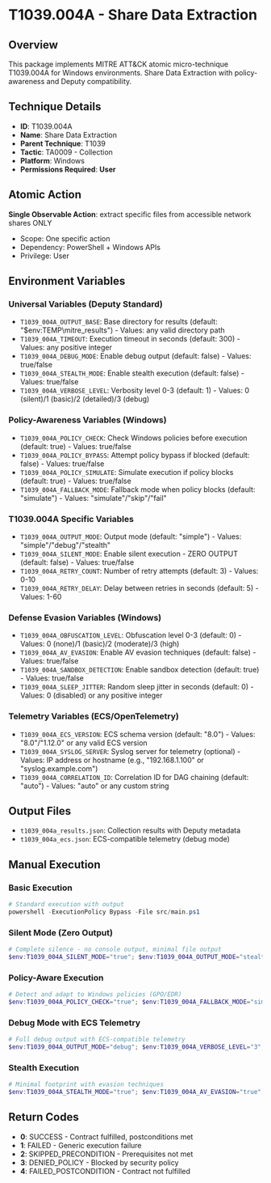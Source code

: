 # T1039.004A - Share Data Extraction

## Overview
This package implements MITRE ATT&CK atomic micro-technique T1039.004A for Windows environments. Share Data Extraction with policy-awareness and Deputy compatibility.

## Technique Details
- **ID**: T1039.004A
- **Name**: Share Data Extraction
- **Parent Technique**: T1039
- **Tactic**: TA0009 - Collection
- **Platform**: Windows
- **Permissions Required**: **User**

## Atomic Action
**Single Observable Action**: extract specific files from accessible network shares ONLY
- Scope: One specific action
- Dependency: PowerShell + Windows APIs
- Privilege: User

## Environment Variables

### Universal Variables (Deputy Standard)
- `T1039_004A_OUTPUT_BASE`: Base directory for results (default: "$env:TEMP\mitre_results") - Values: any valid directory path
- `T1039_004A_TIMEOUT`: Execution timeout in seconds (default: 300) - Values: any positive integer
- `T1039_004A_DEBUG_MODE`: Enable debug output (default: false) - Values: true/false
- `T1039_004A_STEALTH_MODE`: Enable stealth execution (default: false) - Values: true/false
- `T1039_004A_VERBOSE_LEVEL`: Verbosity level 0-3 (default: 1) - Values: 0 (silent)/1 (basic)/2 (detailed)/3 (debug)

### Policy-Awareness Variables (Windows)
- `T1039_004A_POLICY_CHECK`: Check Windows policies before execution (default: true) - Values: true/false
- `T1039_004A_POLICY_BYPASS`: Attempt policy bypass if blocked (default: false) - Values: true/false
- `T1039_004A_POLICY_SIMULATE`: Simulate execution if policy blocks (default: true) - Values: true/false
- `T1039_004A_FALLBACK_MODE`: Fallback mode when policy blocks (default: "simulate") - Values: "simulate"/"skip"/"fail"

### T1039.004A Specific Variables
- `T1039_004A_OUTPUT_MODE`: Output mode (default: "simple") - Values: "simple"/"debug"/"stealth"
- `T1039_004A_SILENT_MODE`: Enable silent execution - ZERO OUTPUT (default: false) - Values: true/false
- `T1039_004A_RETRY_COUNT`: Number of retry attempts (default: 3) - Values: 0-10
- `T1039_004A_RETRY_DELAY`: Delay between retries in seconds (default: 5) - Values: 1-60

### Defense Evasion Variables (Windows)
- `T1039_004A_OBFUSCATION_LEVEL`: Obfuscation level 0-3 (default: 0) - Values: 0 (none)/1 (basic)/2 (moderate)/3 (high)
- `T1039_004A_AV_EVASION`: Enable AV evasion techniques (default: false) - Values: true/false
- `T1039_004A_SANDBOX_DETECTION`: Enable sandbox detection (default: true) - Values: true/false
- `T1039_004A_SLEEP_JITTER`: Random sleep jitter in seconds (default: 0) - Values: 0 (disabled) or any positive integer

### Telemetry Variables (ECS/OpenTelemetry)
- `T1039_004A_ECS_VERSION`: ECS schema version (default: "8.0") - Values: "8.0"/"1.12.0" or any valid ECS version
- `T1039_004A_SYSLOG_SERVER`: Syslog server for telemetry (optional) - Values: IP address or hostname (e.g., "192.168.1.100" or "syslog.example.com")
- `T1039_004A_CORRELATION_ID`: Correlation ID for DAG chaining (default: "auto") - Values: "auto" or any custom string

## Output Files
- `t1039_004a_results.json`: Collection results with Deputy metadata
- `t1039_004a_ecs.json`: ECS-compatible telemetry (debug mode)

## Manual Execution

### Basic Execution
```powershell
# Standard execution with output
powershell -ExecutionPolicy Bypass -File src/main.ps1
```

### Silent Mode (Zero Output)
```powershell
# Complete silence - no console output, minimal file output
$env:T1039_004A_SILENT_MODE="true"; $env:T1039_004A_OUTPUT_MODE="stealth"; powershell -ExecutionPolicy Bypass -File src/main.ps1
```

### Policy-Aware Execution
```powershell
# Detect and adapt to Windows policies (GPO/EDR)
$env:T1039_004A_POLICY_CHECK="true"; $env:T1039_004A_FALLBACK_MODE="simulate"; powershell -ExecutionPolicy Bypass -File src/main.ps1
```

### Debug Mode with ECS Telemetry
```powershell
# Full debug output with ECS-compatible telemetry
$env:T1039_004A_OUTPUT_MODE="debug"; $env:T1039_004A_VERBOSE_LEVEL="3"; $env:T1039_004A_ECS_VERSION="8.0"; powershell -ExecutionPolicy Bypass -File src/main.ps1
```

### Stealth Execution
```powershell
# Minimal footprint with evasion techniques
$env:T1039_004A_STEALTH_MODE="true"; $env:T1039_004A_AV_EVASION="true"; $env:T1039_004A_OBFUSCATION_LEVEL="2"; powershell -ExecutionPolicy Bypass -File src/main.ps1
```

## Return Codes
- **0**: SUCCESS - Contract fulfilled, postconditions met
- **1**: FAILED - Generic execution failure
- **2**: SKIPPED_PRECONDITION - Prerequisites not met
- **3**: DENIED_POLICY - Blocked by security policy
- **4**: FAILED_POSTCONDITION - Contract not fulfilled